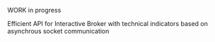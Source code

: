 WORK in progress

Efficient API for Interactive Broker with technical indicators based on asynchrous socket communication 
